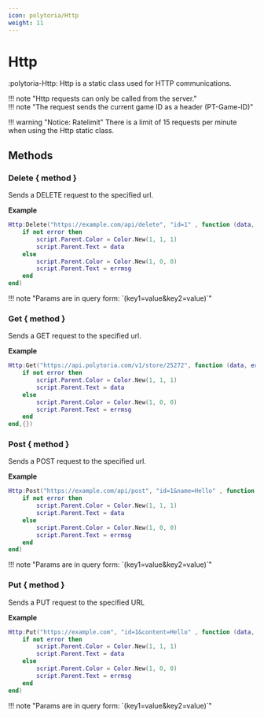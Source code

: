 ```yaml
---
icon: polytoria/Http
weight: 11
---
```


# Http

:polytoria-Http: Http is a static class used for HTTP communications.

<div data-search-exclude markdown>
!!! note "Http requests can only be called from the server."
</div>

<div data-search-exclude markdown>
!!! note "The request sends the current game ID as a header (PT-Game-ID)"
</div>

!!! warning "Notice: Ratelimit"
There is a limit of 15 requests per minute when using the Http static class.

## Methods

### Delete { method }

Sends a DELETE request to the specified url.

**Example**

```lua
Http:Delete("https://example.com/api/delete", "id=1" , function (data, error, errmsg)
    if not error then
        script.Parent.Color = Color.New(1, 1, 1)
        script.Parent.Text = data
    else
        script.Parent.Color = Color.New(1, 0, 0)
        script.Parent.Text = errmsg
    end
end)
```

<div data-search-exclude markdown>
!!! note "Params are in query form: `(key1=value&key2=value)`"
</div>

### Get { method }

Sends a GET request to the specified url.

**Example**

```lua
Http:Get("https://api.polytoria.com/v1/store/25272", function (data, error, errmsg)
    if not error then
        script.Parent.Color = Color.New(1, 1, 1)
        script.Parent.Text = data
    else
        script.Parent.Color = Color.New(1, 0, 0)
        script.Parent.Text = errmsg
    end
end,{})
```

### Post { method }

Sends a POST request to the specified url.

**Example**

```lua
Http:Post("https://example.com/api/post", "id=1&name=Hello" , function (data, error, errmsg)
    if not error then
        script.Parent.Color = Color.New(1, 1, 1)
        script.Parent.Text = data
    else
        script.Parent.Color = Color.New(1, 0, 0)
        script.Parent.Text = errmsg
    end
end)
```

<div data-search-exclude markdown>
!!! note "Params are in query form: `(key1=value&key2=value)`"
</div>

### Put { method }

Sends a PUT request to the specified URL

**Example**

```lua
Http:Put("https://example.com", "id=1&content=Hello" , function (data, error, errmsg)
    if not error then
        script.Parent.Color = Color.New(1, 1, 1)
        script.Parent.Text = data
    else
        script.Parent.Color = Color.New(1, 0, 0)
        script.Parent.Text = errmsg
    end
end)
```

<div data-search-exclude markdown>
!!! note "Params are in query form: `(key1=value&key2=value)`"
</div>
